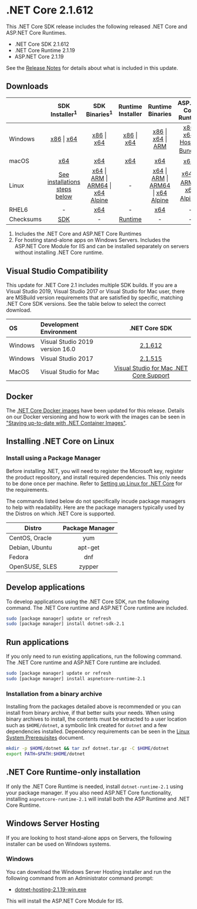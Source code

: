 # .NET Core 2.1.612

This .NET Core SDK release includes the following released .NET Core and ASP.NET Core Runtimes.

* .NET Core SDK 2.1.612
* .NET Core Runtime 2.1.19
* ASP.NET Core 2.1.19

See the [Release Notes](https://github.com/dotnet/core/blob/master/release-notes/2.1/2.1.19/2.1.19.md) for details about what is included in this update.

## Downloads

|           | SDK Installer<sup>1</sup>                        | SDK Binaries<sup>1</sup>                 | Runtime Installer                                        | Runtime Binaries                                 | ASP.NET Core Runtime           |
| --------- | :------------------------------------------:     | :----------------------:                 | :---------------------------:                            | :-------------------------:                      | :-----------------:            |
| Windows   | [x86][dotnet-sdk-win-x86.exe] \| [x64][dotnet-sdk-win-x64.exe] | [x86][dotnet-sdk-win-x86.zip] \| [x64][dotnet-sdk-win-x64.zip] | [x86][dotnet-runtime-win-x86.exe] \| [x64][dotnet-runtime-win-x64.exe] | [x86][dotnet-runtime-win-x86.zip] \| [x64][dotnet-runtime-win-x64.zip] \| [ARM][dotnet-runtime-win-arm.zip] | [x86][aspnetcore-runtime-win-x86.exe] \| [x64][aspnetcore-runtime-win-x64.exe] \| <br> [Hosting Bundle][dotnet-hosting-win.exe]<sup>2</sup> |
| macOS     | [x64][dotnet-sdk-osx-x64.pkg]  | [x64][dotnet-sdk-osx-x64.tar.gz]     | [x64][dotnet-runtime-osx-x64.pkg] | [x64][dotnet-runtime-osx-x64.tar.gz] | [x64][aspnetcore-runtime-osx-x64.tar.gz]<sup>1</sup>
| Linux     | [See installations steps below][linux-install]   | [x64][dotnet-sdk-linux-x64.tar.gz] \| [ARM][dotnet-sdk-linux-arm.tar.gz] \| [ARM64][dotnet-sdk-linux-arm64.tar.gz] \| [x64 Alpine][dotnet-sdk-linux-musl-x64.tar.gz] | - | [x64][dotnet-runtime-linux-x64.tar.gz] \| [ARM][dotnet-runtime-linux-arm.tar.gz] \| [ARM64][dotnet-runtime-linux-arm64.tar.gz] \| [x64 Alpine][dotnet-runtime-linux-musl-x64.tar.gz] | [x64][aspnetcore-runtime-linux-x64.tar.gz]<sup>1</sup>  \| [ARM][aspnetcore-runtime-linux-arm.tar.gz]<sup>1</sup> \| [x64 Alpine][aspnetcore-runtime-linux-musl-x64.tar.gz]<sup>1</sup> |
| RHEL6     | -                                                | [x64][dotnet-sdk-rhel.6-x64.tar.gz]                    | -                                                        | [x64][dotnet-runtime-rhel.6-x64.tar.gz] | - |
| Checksums | [SDK][checksums-sdk]                             | -                                        | [Runtime][checksums-runtime]                             | - | - |

1. Includes the .NET Core and ASP.NET Core Runtimes
2. For hosting stand-alone apps on Windows Servers. Includes the ASP.NET Core Module for IIS and can be installed separately on servers without installing .NET Core runtime.

## Visual Studio Compatibility

This update for .NET Core 2.1 includes multiple SDK builds. If you are a Visual Studio 2019, Visual Studio 2017 or Visual Studio for Mac user, there are MSBuild version requirements that are satisfied by specific, matching .NET Core SDK versions. See the table below to select the correct download.

| OS | Development Environment | .NET Core SDK |
| :-- | :-- | :--: |
| Windows | Visual Studio 2019 version 16.0 | [2.1.612](#downloads) |
| Windows | Visual Studio 2017 | [2.1.515](2.1.19.md) |
| MacOS | Visual Studio for Mac | [Visual Studio for Mac .NET Core Support](https://docs.microsoft.com/en-us/visualstudio/mac/net-core-support) |


## Docker

The [.NET Core Docker images](https://hub.docker.com/r/microsoft/dotnet/) have been updated for this release. Details on our Docker versioning and how to work with the images can be seen in ["Staying up-to-date with .NET Container Images"](https://devblogs.microsoft.com/dotnet/staying-up-to-date-with-net-container-images/).

## Installing .NET Core on Linux

### Install using a Package Manager

Before installing .NET, you will need to register the Microsoft key, register the product repository, and install required dependencies. This only needs to be done once per machine. Refer to [Setting up Linux for .NET Core][linux-setup] for the requirements.

The commands listed below do not specifically incude package managers to help with readability. Here are the package managers typically used by the Distros on which .NET Core is supported.

| Distro | Package Manager  |
| ---             | :----:  |
| CentOS, Oracle  | yum     |
| Debian, Ubuntu  | apt-get |
| Fedora          | dnf     |
| OpenSUSE, SLES  | zypper  |

## Develop applications

To develop applications using the .NET Core SDK, run the following command. The .NET Core runtime and ASP.NET Core runtime are included.

```bash
sudo [package manager] update or refresh
sudo [package manager] install dotnet-sdk-2.1
```

## Run applications

If you only need to run existing applications, run the following command. The .NET Core runtime and ASP.NET Core runtime are included.

```bash
sudo [package manager] update or refresh
sudo [package manager] install aspnetcore-runtime-2.1
```

### Installation from a binary archive

Installing from the packages detailed above is recommended or you can install from binary archive, if that better suits your needs. When using binary archives to install, the contents must be extracted to a user location such as `$HOME/dotnet`, a symbolic link created for `dotnet` and a few dependencies installed. Dependency requirements can be seen in the [Linux System Prerequisites](https://github.com/dotnet/core/blob/master/Documentation/linux-prereqs.md) document.

```bash
mkdir -p $HOME/dotnet && tar zxf dotnet.tar.gz -C $HOME/dotnet
export PATH=$PATH:$HOME/dotnet
```

## .NET Core Runtime-only installation

If only the .NET Core Runtime is needed, install `dotnet-runtime-2.1` using your package manager. If you also need ASP.NET Core functionality, installing `aspnetcore-runtime-2.1` will install both the ASP Runtime and .NET Core Runtime.

## Windows Server Hosting

If you are looking to host stand-alone apps on Servers, the following installer can be used on Windows systems.

### Windows

You can download the Windows Server Hosting installer and run the following command from an Administrator command prompt:

* [dotnet-hosting-2.1.19-win.exe][dotnet-hosting-win.exe]

This will install the ASP.NET Core Module for IIS.

[blob-runtime]: https://dotnetcli.blob.core.windows.net/dotnet/Runtime/
[blob-sdk]: https://dotnetcli.blob.core.windows.net/dotnet/Sdk/
[release-notes]: https://github.com/dotnet/core/blob/master/release-notes/2.1/2.1.19/2.1.19.md

[checksums-runtime]: https://dotnetcli.blob.core.windows.net/dotnet/checksums/2.1.19-sha.txt
[checksums-sdk]: https://dotnetcli.blob.core.windows.net/dotnet/checksums/2.1.19-sha.txt

[linux-install]: https://docs.microsoft.com/dotnet/core/install/linux
[linux-setup]: https://docs.microsoft.com/en-us/dotnet/core/install/

[dotnet-blog]: https://devblogs.microsoft.com/dotnet/



[//]: # ( Runtime 2.1.19)
[dotnet-runtime-linux-arm.tar.gz]: https://download.visualstudio.microsoft.com/download/pr/cbe38aa4-087c-4daf-989d-f589054ca80b/871416c0056912e202d889c795c048c7/dotnet-runtime-2.1.19-linux-arm.tar.gz
[dotnet-runtime-linux-arm64.tar.gz]: https://download.visualstudio.microsoft.com/download/pr/9ac2d7d3-c431-4859-af9b-87f1325a65ef/3928845f1187f848835d192afe27ec43/dotnet-runtime-2.1.19-linux-arm64.tar.gz
[dotnet-runtime-linux-musl-x64.tar.gz]: https://download.visualstudio.microsoft.com/download/pr/c26ab2e7-a54a-4231-b11a-59ce1475a894/f5f9153122571f6161d2e348051417ce/dotnet-runtime-2.1.19-linux-musl-x64.tar.gz
[dotnet-runtime-linux-x64.tar.gz]: https://download.visualstudio.microsoft.com/download/pr/64f26bd4-a0d0-47c3-87e6-2ba75d42b0a6/f9789f3f1f3ddddf385a1393e5b09989/dotnet-runtime-2.1.19-linux-x64.tar.gz
[dotnet-runtime-osx-x64.pkg]: https://download.visualstudio.microsoft.com/download/pr/430a5c87-567d-4414-9ec0-6ace50e9750d/9092d51c5b75c2a76769c50bce349b51/dotnet-runtime-2.1.19-osx-x64.pkg
[dotnet-runtime-osx-x64.tar.gz]: https://download.visualstudio.microsoft.com/download/pr/f5b5af04-339c-4e01-993e-b2bb6b80ad80/46b1a332897568436618df89617ad9d0/dotnet-runtime-2.1.19-osx-x64.tar.gz
[dotnet-runtime-rhel.6-x64.tar.gz]: https://download.visualstudio.microsoft.com/download/pr/5ddb5b56-921c-45d9-a355-1c542d553f09/7ccc1bf0c0779ae28b356f1299a39729/dotnet-runtime-2.1.19-rhel.6-x64.tar.gz
[dotnet-runtime-win-arm.zip]: https://download.visualstudio.microsoft.com/download/pr/f60b43e8-01ff-4f47-bdc0-3b5a8ddd3f0d/d3e8991c3e88b964e1719138e9edb8a8/dotnet-runtime-2.1.19-win-arm.zip
[dotnet-runtime-win-x64.exe]: https://download.visualstudio.microsoft.com/download/pr/7efea5a3-1365-48e1-8946-6ca6851f3952/f7d545ae430b9d83e4ebc9247a17b096/dotnet-runtime-2.1.19-win-x64.exe
[dotnet-runtime-win-x64.zip]: https://download.visualstudio.microsoft.com/download/pr/d1b9def4-0d12-446e-a0e4-88cb14accfa8/0f8e8c3a8100b6559cff0267549153ff/dotnet-runtime-2.1.19-win-x64.zip
[dotnet-runtime-win-x86.exe]: https://download.visualstudio.microsoft.com/download/pr/d0fbbf54-b844-4022-93f0-2ffaa93354b2/14f2dcd822f352331eaa60186e15194a/dotnet-runtime-2.1.19-win-x86.exe
[dotnet-runtime-win-x86.zip]: https://download.visualstudio.microsoft.com/download/pr/387741ae-3e13-4e00-98be-359ec73c41f5/da250a40fbee22c12985caff4dccb328/dotnet-runtime-2.1.19-win-x86.zip

[//]: # ( WindowsDesktop )

[//]: # ( ASP 2.1.19)
[aspnetcore-runtime-linux-arm.tar.gz]: https://download.visualstudio.microsoft.com/download/pr/4e8cd01e-9b3d-4e69-837d-f8d558fb1a9f/e1c52cf207aee58ae4aff32d09ecfe05/aspnetcore-runtime-2.1.19-linux-arm.tar.gz
[aspnetcore-runtime-linux-musl-x64.tar.gz]: https://download.visualstudio.microsoft.com/download/pr/e14036b9-60a8-4e1e-93c0-2649e65a9ece/f1e5d157c615420f4311d2d90b71a762/aspnetcore-runtime-2.1.19-linux-musl-x64.tar.gz
[aspnetcore-runtime-linux-x64.tar.gz]: https://download.visualstudio.microsoft.com/download/pr/abf8cad9-fe36-4bb6-9cdb-926a50bf63c6/5dc2f4e3e133ef073f12340d4fd6e943/aspnetcore-runtime-2.1.19-linux-x64.tar.gz
[aspnetcore-runtime-osx-x64.tar.gz]: https://download.visualstudio.microsoft.com/download/pr/22ef858a-7c3b-4985-aa3b-609d118af67e/8eb85303e42bc099bc4b3b5abf890e76/aspnetcore-runtime-2.1.19-osx-x64.tar.gz
[aspnetcore-runtime-win-x64.exe]: https://download.visualstudio.microsoft.com/download/pr/04953eff-44d5-45e6-ab12-95d1a9a1e88e/60fddf880eb5d4952d5a1358b566d8ab/aspnetcore-runtime-2.1.19-win-x64.exe
[aspnetcore-runtime-win-x64.zip]: https://download.visualstudio.microsoft.com/download/pr/6bafbf91-d105-40ba-9f05-99b1bbd8b789/548b30b88e44fd4995ce0585ca9037fd/aspnetcore-runtime-2.1.19-win-x64.zip
[aspnetcore-runtime-win-x86.exe]: https://download.visualstudio.microsoft.com/download/pr/032fa388-eea5-46d3-bbff-a27d6c5d6034/535c7f37640d98c56180b19152182c03/aspnetcore-runtime-2.1.19-win-x86.exe
[aspnetcore-runtime-win-x86.zip]: https://download.visualstudio.microsoft.com/download/pr/40dfe80d-b50f-4c80-92e2-11af72075f3c/4a998070648613e7f842abb49fd27f87/aspnetcore-runtime-2.1.19-win-x86.zip
[dotnet-hosting-win.exe]: https://download.visualstudio.microsoft.com/download/pr/988d236a-30bf-4e96-8063-665d27c922c9/b793025960eaf182d8f32e723ad9b47a/dotnet-hosting-2.1.19-win.exe

[//]: # ( SDK 2.1.612 )
[dotnet-sdk-linux-arm.tar.gz]: https://download.visualstudio.microsoft.com/download/pr/c769a2d2-33a1-4d8c-822b-ca55fc4e8fe6/3f88dac9c4fcd37ecc6578a192037e93/dotnet-sdk-2.1.612-linux-arm.tar.gz
[dotnet-sdk-linux-arm64.tar.gz]: https://download.visualstudio.microsoft.com/download/pr/b0dc8c1d-0a92-4dd9-b8d5-90cbdf85c90f/f2f760564b4b8ad70d81273c9970f5f0/dotnet-sdk-2.1.612-linux-arm64.tar.gz
[dotnet-sdk-linux-musl-x64.tar.gz]: https://download.visualstudio.microsoft.com/download/pr/39b0a3c5-75f4-4caf-b852-b139b317a595/a2f985c75d65a7cf817b2dc1f145f61d/dotnet-sdk-2.1.612-linux-musl-x64.tar.gz
[dotnet-sdk-linux-x64.tar.gz]: https://download.visualstudio.microsoft.com/download/pr/688a4599-ab45-402a-a567-0a0a11fe4045/bff9d474e867dcbe7871d78074b19f01/dotnet-sdk-2.1.612-linux-x64.tar.gz
[dotnet-sdk-osx-x64.pkg]: https://download.visualstudio.microsoft.com/download/pr/74e06270-068a-41fc-aa79-560c1eab2ffd/69fe346d936489d8f367018d23cb491a/dotnet-sdk-2.1.612-osx-x64.pkg
[dotnet-sdk-osx-x64.tar.gz]: https://download.visualstudio.microsoft.com/download/pr/abe4ef60-7a32-443e-af2b-defcd02fc4ca/65f77d41ca09fe0c6e430ac9d3340883/dotnet-sdk-2.1.612-osx-x64.tar.gz
[dotnet-sdk-rhel.6-x64.tar.gz]: https://download.visualstudio.microsoft.com/download/pr/55305101-1ab3-4225-a498-843942069ca0/b3e08e52326b60a9aac2f5f896603835/dotnet-sdk-2.1.612-rhel.6-x64.tar.gz
[dotnet-sdk-win-x64.exe]: https://download.visualstudio.microsoft.com/download/pr/8a097690-f50f-41db-84c5-1cc5eb602e83/c980983fec59403bf78cba7892b748e2/dotnet-sdk-2.1.612-win-x64.exe
[dotnet-sdk-win-x64.zip]: https://download.visualstudio.microsoft.com/download/pr/22773401-a234-4e1e-90eb-83635ab2a416/139d4ef5d4281b467faeed4782e6a3c4/dotnet-sdk-2.1.612-win-x64.zip
[dotnet-sdk-win-x86.exe]: https://download.visualstudio.microsoft.com/download/pr/b5ace7ae-b57e-402c-9000-faecb3f528d1/3742e5afb8d793cfb9c85e0a806a54b9/dotnet-sdk-2.1.612-win-x86.exe
[dotnet-sdk-win-x86.zip]: https://download.visualstudio.microsoft.com/download/pr/f946405d-47ff-4f61-bdc2-4272f2c1f480/c11ed0eddf2be6be72102be345876910/dotnet-sdk-2.1.612-win-x86.zip


[//]: # ( Symbols )
